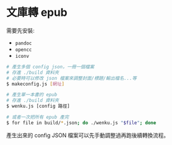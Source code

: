 # 文庫轉 epub

需要先安裝:
- `pandoc`
- `opencc`
- `iconv`

```bash
# 產生多個 config json，一冊一個檔案
# 存進 ./build 資料夾
# 必要時可以修改 json 檔案來調整封面/標題/輸出檔名...等
$ makeconfig.js [網址]

# 產生單一本書的 epub
# 存進 ./build 資料夾
$ wenku.js [config 路徑]

# 或者一次把所有 epub 產完
$ for file in build/*.json; do ./wenku.js "$file"; done
```

產生出來的 config JSON 檔案可以先手動調整過再跑後續轉換流程。

